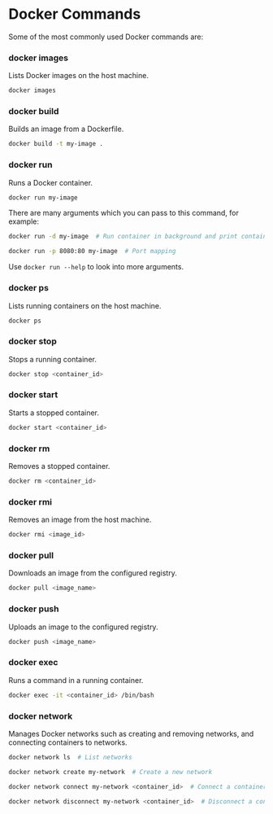 # Docker Commands

Some of the most commonly used Docker commands are:

### docker images

Lists Docker images on the host machine.

```sh
docker images
```

### docker build

Builds an image from a Dockerfile.

```sh
docker build -t my-image .
```

### docker run

Runs a Docker container.

```sh
docker run my-image
```

There are many arguments which you can pass to this command, for example:

```sh
docker run -d my-image  # Run container in background and print container ID
```

```sh
docker run -p 8080:80 my-image  # Port mapping
```

Use `docker run --help` to look into more arguments.

### docker ps

Lists running containers on the host machine.

```sh
docker ps
```

### docker stop

Stops a running container.

```sh
docker stop <container_id>
```

### docker start

Starts a stopped container.

```sh
docker start <container_id>
```

### docker rm

Removes a stopped container.

```sh
docker rm <container_id>
```

### docker rmi

Removes an image from the host machine.

```sh
docker rmi <image_id>
```

### docker pull

Downloads an image from the configured registry.

```sh
docker pull <image_name>
```

### docker push

Uploads an image to the configured registry.

```sh
docker push <image_name>
```

### docker exec

Runs a command in a running container.

```sh
docker exec -it <container_id> /bin/bash
```

### docker network

Manages Docker networks such as creating and removing networks, and connecting containers to networks.

```sh
docker network ls  # List networks
```

```sh
docker network create my-network  # Create a new network
```

```sh
docker network connect my-network <container_id>  # Connect a container to a network
```

```sh
docker network disconnect my-network <container_id>  # Disconnect a container from a network

